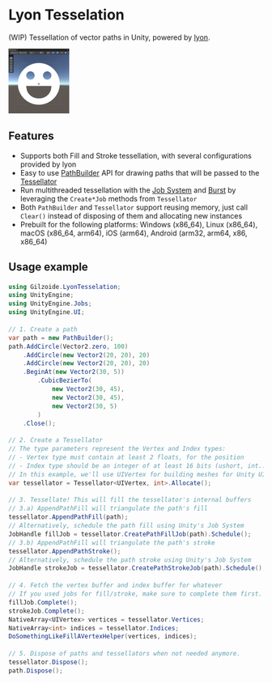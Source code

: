 # Lyon Tesselation
(WIP) Tessellation of vector paths in Unity, powered by [lyon](https://github.com/nical/lyon).

<img height="128" alt="Image showing a smiley face in the Unity editor built using this package" src="Extras~/sample-result.png">

## Features
- Supports both Fill and Stroke tessellation, with several configurations provided by lyon
- Easy to use [PathBuilder](Runtime/PathBuilder.cs) API for drawing paths that will be passed to the [Tessellator](Runtime/Tessellator.cs)
- Run multithreaded tessellation with the [Job System](https://docs.unity3d.com/Manual/JobSystemOverview.html) and [Burst](https://docs.unity3d.com/Packages/com.unity.burst@1.8/manual/index.html) by leveraging the `Create*Job` methods from `Tessellator`
- Both `PathBuilder` and `Tessellator` support reusing memory, just call `Clear()` instead of disposing of them and allocating new instances
- Prebuilt for the following platforms: Windows (x86_64), Linux (x86_64), macOS (x86_64, arm64), iOS (arm64), Android (arm32, arm64, x86, x86_64)


## Usage example
```cs
using Gilzoide.LyonTesselation;
using UnityEngine;
using UnityEngine.Jobs;
using UnityEngine.UI;

// 1. Create a path
var path = new PathBuilder();
path.AddCircle(Vector2.zero, 100)
    .AddCircle(new Vector2(20, 20), 20)
    .AddCircle(new Vector2(20, 20), 20)
    .BeginAt(new Vector2(30, 5))
        .CubicBezierTo(
            new Vector2(30, 45),
            new Vector2(30, 45),
            new Vector2(30, 5)
        )
    .Close();

// 2. Create a Tessellator
// The type parameters represent the Vertex and Index types:
// - Vertex type must contain at least 2 floats, for the position
// - Index type should be an integer of at least 16 bits (ushort, int...)
// In this example, we'll use UIVertex for building meshes for Unity UI.
var tessellator = Tessellator<UIVertex, int>.Allocate();

// 3. Tessellate! This will fill the tessellator's internal buffers
// 3.a) AppendPathFill will triangulate the path's fill
tessellator.AppendPathFill(path);
// Alternatively, schedule the path fill using Unity's Job System
JobHandle fillJob = tessellator.CreatePathFillJob(path).Schedule();
// 3.b) AppendPathFill will triangulate the path's stroke
tessellator.AppendPathStroke();
// Alternatively, schedule the path stroke using Unity's Job System
JobHandle strokeJob = tessellator.CreatePathStrokeJob(path).Schedule();

// 4. Fetch the vertex buffer and index buffer for whatever
// If you used jobs for fill/stroke, make sure to complete them first.
fillJob.Complete();
strokeJob.Complete();
NativeArray<UIVertex> vertices = tessellator.Vertices;
NativeArray<int> indices = tessellator.Indices;
DoSomethingLikeFillAVertexHelper(vertices, indices);

// 5. Dispose of paths and tessellators when not needed anymore.
tessellator.Dispose();
path.Dispose();
```